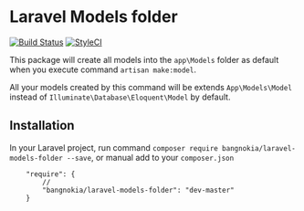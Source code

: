# Laravel Models folder

[![Build Status](https://travis-ci.org/bangnokia/laravel-models-folder.svg?branch=master)](https://travis-ci.org/bangnokia/laravel-models-folder) [![StyleCI](https://github.styleci.io/repos/185553210/shield?branch=master)](https://github.styleci.io/repos/185553210)

This package will create all models into the `app\Models` folder as default when you execute command `artisan make:model`.

All your models created by this command will be extends `App\Models\Model` instead of `Illuminate\Database\Eloquent\Model` by default.


## Installation

In your Laravel project, run command `composer require bangnokia/laravel-models-folder --save`, or manual add to your `composer.json`
```
    "require": {
        //
        "bangnokia/laravel-models-folder": "dev-master"
    }
```